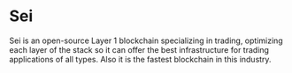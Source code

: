 # Sei
Sei is an open-source Layer 1 blockchain specializing in trading, optimizing each layer of the stack so it can offer the best infrastructure for trading applications of all types. Also it is the fastest blockchain in this industry.
